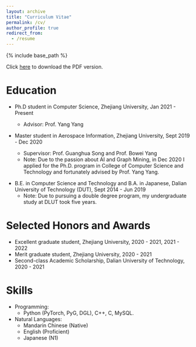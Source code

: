 ```yaml
---
layout: archive
title: "Curriculum Vitae"
permalink: /cv/
author_profile: true
redirect_from:
  - /resume
---
```


{% include base_path %}

Click [here](YifeiSun_CV.pdf) to download the PDF version.

Education
====== 
* Ph.D student in Computer Science, Zhejiang University, Jan 2021 - Present
  * Advisor: Prof. Yang Yang
  <!-- * Note: Specifically, in Sept. 2019 I was a master student admitted in School of Aeronautics and Astronautics, Zhejiang University.  -->

* Master student in Aerospace Information, Zhejiang University, Sept 2019 - Dec 2020
  * Supervisor: Prof. Guanghua Song and Prof. Bowei Yang 
  * Note: Due to the passion about AI and Graph Mining, in Dec 2020 I applied for the Ph.D. program in College of Computer Science and Technology and fortunately advised by Prof. Yang Yang.

<!-- * B.E. in Computer Science and Technology, Dalian University of Technology (DUT), 2014-2019 -->
* B.E. in Computer Science and Technology and B.A. in Japanese, Dalian University of Technology (DUT), Sept 2014 - Jun 2019
  * Note: Due to pursuing a double degree program, my undergraduate study at DLUT took five years. 
  <!-- * I earned B.E. in Computer Science and Technology, B.A. in Japanese, and my love story with GLW. -->

<!-- Work experience
======
* Summer 2015: Research Assistant
  * Github University
  * Duties included: Tagging issues
  * Supervisor: Professor Git

* Fall 2015: Research Assistant
  * Github University
  * Duties included: Merging pull requests
  * Supervisor: Professor Hub -->

Selected Honors and Awards
======
* Excellent graduate student, Zhejiang University, 2020 - 2021, 2021 - 2022
* Merit graduate student, Zhejiang University, 2020 - 2021
* Second-class Academic Scholarship, Dalian University of Technology, 2020 - 2021

Skills
======
* Programming: 
  * Python (PyTorch, PyG, DGL), C++, C, MySQL.
* Natural Languages:
  * Mandarin Chinese (Native)
  * English (Proficient)
  * Japanese (N1)